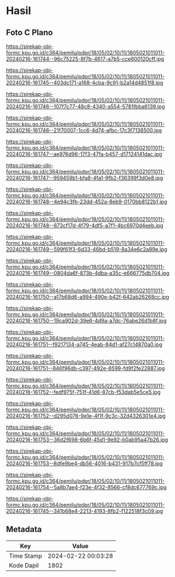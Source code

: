 # Hasil

## Foto C Plano

https://sirekap-obj-formc.kpu.go.id/c364/pemilu/pdpr/18/05/02/10/11/1805021011011-20240216-161744--96c75225-8f7b-4617-a7b5-cce600120cff.jpg

https://sirekap-obj-formc.kpu.go.id/c364/pemilu/pdpr/18/05/02/10/11/1805021011011-20240216-161745--403dc171-a168-4cba-9c91-b2a14d4851f8.jpg

https://sirekap-obj-formc.kpu.go.id/c364/pemilu/pdpr/18/05/02/10/11/1805021011011-20240216-161746--107f7c77-48c8-4340-a554-5781fbba6139.jpg

https://sirekap-obj-formc.kpu.go.id/c364/pemilu/pdpr/18/05/02/10/11/1805021011011-20240216-161746--21f70007-1cc6-4d74-afbc-17c3f7138500.jpg

https://sirekap-obj-formc.kpu.go.id/c364/pemilu/pdpr/18/05/02/10/11/1805021011011-20240216-161747--ae976d96-17f3-47fa-b457-d17124141dac.jpg

https://sirekap-obj-formc.kpu.go.id/c364/pemilu/pdpr/18/05/02/10/11/1805021011011-20240216-161747--959459b1-bfa8-4fa1-9fb2-f36399f3d0e8.jpg

https://sirekap-obj-formc.kpu.go.id/c364/pemilu/pdpr/18/05/02/10/11/1805021011011-20240216-161748--4e94c3fb-23dd-452a-8eb9-0170bb8122b1.jpg

https://sirekap-obj-formc.kpu.go.id/c364/pemilu/pdpr/18/05/02/10/11/1805021011011-20240216-161748--873cf17d-4f79-4df5-a7f1-4bc6970d4eeb.jpg

https://sirekap-obj-formc.kpu.go.id/c364/pemilu/pdpr/18/05/02/10/11/1805021011011-20240216-161749--599f61f3-6d33-46bd-b519-8a34e6c2a89e.jpg

https://sirekap-obj-formc.kpu.go.id/c364/pemilu/pdpr/18/05/02/10/11/1805021011011-20240216-161749--0804da6f-873b-4dba-a35c-e666775db704.jpg

https://sirekap-obj-formc.kpu.go.id/c364/pemilu/pdpr/18/05/02/10/11/1805021011011-20240216-161750--a17b68d6-a994-490e-b42f-642ab26268cc.jpg

https://sirekap-obj-formc.kpu.go.id/c364/pemilu/pdpr/18/05/02/10/11/1805021011011-20240216-161750--19ca902d-39e6-4d9a-a7dc-76abe26d1b8f.jpg

https://sirekap-obj-formc.kpu.go.id/c364/pemilu/pdpr/18/05/02/10/11/1805021011011-20240216-161751--f9217134-a745-4eab-84d1-af27c14870a0.jpg

https://sirekap-obj-formc.kpu.go.id/c364/pemilu/pdpr/18/05/02/10/11/1805021011011-20240216-161751--846f96db-c397-492e-8599-fd9f2fe22887.jpg

https://sirekap-obj-formc.kpu.go.id/c364/pemilu/pdpr/18/05/02/10/11/1805021011011-20240216-161752--fedf975f-751f-41d6-87cb-f53dab5e5ce5.jpg

https://sirekap-obj-formc.kpu.go.id/c364/pemilu/pdpr/18/05/02/10/11/1805021011011-20240216-161752--d295d076-9e1e-4f1f-9c3c-32d4326301e4.jpg

https://sirekap-obj-formc.kpu.go.id/c364/pemilu/pdpr/18/05/02/10/11/1805021011011-20240216-161753--36d2f698-6b6f-45d1-9e92-b0ab95a47b26.jpg

https://sirekap-obj-formc.kpu.go.id/c364/pemilu/pdpr/18/05/02/10/11/1805021011011-20240216-161753--8dfe9be4-db56-4016-b431-917b7cf5ff78.jpg

https://sirekap-obj-formc.kpu.go.id/c364/pemilu/pdpr/18/05/02/10/11/1805021011011-20240216-161754--5a8b7ae4-f23e-4f32-8566-cf8dc677769c.jpg

https://sirekap-obj-formc.kpu.go.id/c364/pemilu/pdpr/18/05/02/10/11/1805021011011-20240216-161745--341b68e4-2213-4193-8fb2-f122518f3c09.jpg


## Metadata

| Key        | Value               |
| ---------- | ------------------- |
| Time Stamp | 2024-02-22 00:03:28 |
| Kode Dapil | 1802                |




